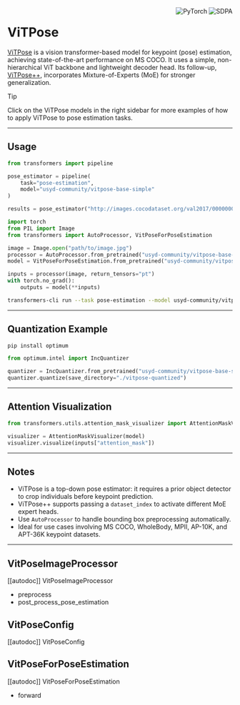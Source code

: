 <!--Copyright 2024 The HuggingFace Team. All rights reserved.

Licensed under the Apache License, Version 2.0 (the "License"); you may not use this file except in compliance with
the License. You may obtain a copy of the License at

http://www.apache.org/licenses/LICENSE-2.0

Unless required by applicable law or agreed to in writing, software distributed under the License is distributed on
an "AS IS" BASIS, WITHOUT WARRANTIES OR CONDITIONS OF ANY KIND, either express or implied. See the License for the
specific language governing permissions and limitations under the License.
-->

<div style="float: right;">
  <div class="flex flex-wrap space-x-1">
    <img alt="PyTorch" src="https://img.shields.io/badge/PyTorch-DE3412?style=flat&logo=pytorch&logoColor=white">
    <img alt="SDPA" src="https://img.shields.io/badge/SDPA-DE3412?style=flat&logo=pytorch&logoColor=white">
  </div>
</div>

# ViTPose

[ViTPose](https://arxiv.org/abs/2204.12484) is a vision transformer-based model for keypoint (pose) estimation, achieving state-of-the-art performance on MS COCO. It uses a simple, non-hierarchical ViT backbone and lightweight decoder head. Its follow-up, [ViTPose++](https://arxiv.org/abs/2212.04246), incorporates Mixture-of-Experts (MoE) for stronger generalization.

> [!TIP]
> Click on the ViTPose models in the right sidebar for more examples of how to apply ViTPose to pose estimation tasks.

---

## Usage

<hfoptions id="usage">
<hfoption id="Pipeline">

```python
from transformers import pipeline

pose_estimator = pipeline(
    task="pose-estimation",
    model="usyd-community/vitpose-base-simple"
)

results = pose_estimator("http://images.cocodataset.org/val2017/000000000139.jpg")
```

</hfoption>
<hfoption id="AutoModel">

```python
import torch
from PIL import Image
from transformers import AutoProcessor, VitPoseForPoseEstimation

image = Image.open("path/to/image.jpg")
processor = AutoProcessor.from_pretrained("usyd-community/vitpose-base-simple")
model = VitPoseForPoseEstimation.from_pretrained("usyd-community/vitpose-base-simple")

inputs = processor(image, return_tensors="pt")
with torch.no_grad():
    outputs = model(**inputs)
```

</hfoption>
<hfoption id="transformers-cli">

```bash
transformers-cli run --task pose-estimation --model usyd-community/vitpose-base-simple --image path/to/image.jpg
```

</hfoption>
</hfoptions>

---

## Quantization Example

```bash
pip install optimum
```

```python
from optimum.intel import IncQuantizer

quantizer = IncQuantizer.from_pretrained("usyd-community/vitpose-base-simple")
quantizer.quantize(save_directory="./vitpose-quantized")
```

---

## Attention Visualization

```python
from transformers.utils.attention_mask_visualizer import AttentionMaskVisualizer

visualizer = AttentionMaskVisualizer(model)
visualizer.visualize(inputs["attention_mask"])
```

---

## Notes

- ViTPose is a top-down pose estimator: it requires a prior object detector to crop individuals before keypoint prediction.
- ViTPose++ supports passing a `dataset_index` to activate different MoE expert heads.
- Use `AutoProcessor` to handle bounding box preprocessing automatically.
- Ideal for use cases involving MS COCO, WholeBody, MPII, AP-10K, and APT-36K keypoint datasets.

---

## VitPoseImageProcessor

[[autodoc]] VitPoseImageProcessor
  - preprocess
  - post_process_pose_estimation

## VitPoseConfig

[[autodoc]] VitPoseConfig

## VitPoseForPoseEstimation

[[autodoc]] VitPoseForPoseEstimation
  - forward
